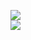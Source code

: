 [![](https://img.shields.io/badge/Made%20With-Github%20Spray-lightgrey.svg?style=for-the-badge&logo=github)](https://github.com/Annihil/github-spray#3246)  
[![](https://i.imgur.com/2DrTn0Z.gif)](https://github.com/Annihil/github-spray)